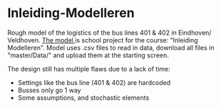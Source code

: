 # Inleiding-Modelleren
Rough model of the logistics of the bus lines 401 &amp; 402 in Eindhoven/ Veldhoven.
<a href="https://jrbemt.github.io/Inleiding-Modelleren/.">The model </a> is school project for the course: "Inleiding Modelleren". 
Model uses .csv files to read in data, download all files in "master/Data/" and upload them at the starting screen.

The design still has multiple flaws due to a lack of time:
<ul>
  <li> Settings like the bus line (401 & 402) are hardcoded</li>
  <li> Busses only go 1 way</li>
  <li> Some assumptions, and stochastic elements</li>
</ul>

